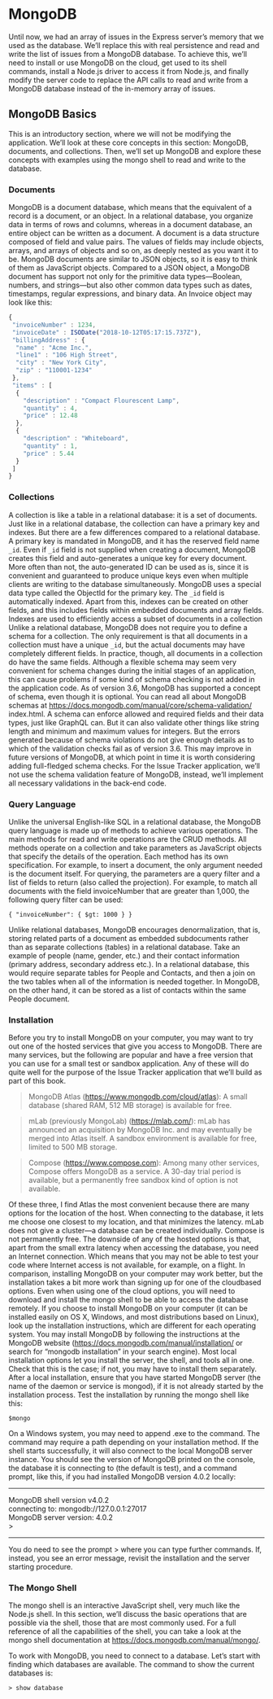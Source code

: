 # MongoDB

Until now, we had an array of issues in the Express server’s memory that we used as the database. We’ll replace this with real persistence and read and write the list of issues from a MongoDB database.
To achieve this, we’ll need to install or use MongoDB on the cloud, get used to its shell commands, install a Node.js driver to access it from Node.js, and finally modify the server code to replace the API calls to read and write from a MongoDB database instead of the in-memory array of issues.

## MongoDB Basics

This is an introductory section, where we will not be modifying the application. We’ll look at these core concepts in this section: MongoDB, documents, and collections. Then, we’ll set up MongoDB and explore these concepts with examples using the mongo shell to read and write to the database.

### Documents

MongoDB is a document database, which means that the equivalent of a record is a document, or an object. In a relational database, you organize data in terms of rows and columns, whereas in a document database, an entire object can be written as a document. A document is a data structure composed of field and value pairs. The values of fields may include objects, arrays, and arrays of objects and so on, as deeply nested as you want it to be. MongoDB documents are similar to JSON objects, so it is easy to think of them as JavaScript objects. Compared to a JSON object, a MongoDB document has support not only for the primitive data types—Boolean, numbers, and strings—but
also other common data types such as dates, timestamps, regular expressions, and binary data. An Invoice object may look like this:

```js
{
 "invoiceNumber" : 1234,
 "invoiceDate" : ISODate("2018-10-12T05:17:15.737Z"),
 "billingAddress" : {
  "name" : "Acme Inc.",
  "line1" : "106 High Street",
  "city" : "New York City",
  "zip" : "110001-1234"
 },
 "items" : [
  {
    "description" : "Compact Flourescent Lamp",
    "quantity" : 4,
    "price" : 12.48
  },
  {
    "description" : "Whiteboard",
    "quantity" : 1,
    "price" : 5.44
  }
 ]
}
```

### Collections

A collection is like a table in a relational database: it is a set of documents. Just like in a relational database, the collection can have a primary key and indexes. But there are a few differences compared to a relational database.
A primary key is mandated in MongoDB, and it has the reserved field name `_id`. Even if `_id` field is not supplied when creating a document, MongoDB creates this field and auto-generates a unique key for every document. More often than not, the auto-generated ID can be used as is, since it is convenient and guaranteed to produce unique keys even when multiple clients are writing to the database simultaneously. MongoDB uses a special data type called the ObjectId for the primary key.
The `_id` field is automatically indexed. Apart from this, indexes can be created on other fields, and this includes fields within embedded documents and array fields. Indexes are used to efficiently access a subset of documents in a collection
Unlike a relational database, MongoDB does not require you to define a schema for a collection. The only requirement is that all documents in a collection must have a unique `_id`, but the actual documents may have completely different fields. In practice, though, all documents in a collection do have the same fields. Although a flexible schema may seem very convenient for schema changes during the initial stages of an application, this can cause problems if some kind of schema checking is not added in the application code.
As of version 3.6, MongoDB has supported a concept of schema, even though it is optional. You can read all about MongoDB schemas at https://docs.mongodb.com/manual/core/schema-validation/ index.html. A schema can enforce allowed and required fields and their data types, just like GraphQL can.
But it can also validate other things like string length and minimum and maximum values for integers. But the errors generated because of schema violations do not give enough details as to which of the validation checks fail as of version 3.6. This may improve in future versions of MongoDB, at which point in time it is worth considering adding full-fledged schema checks. For the Issue Tracker application, we’ll not use the schema validation feature of MongoDB, instead, we’ll implement all necessary validations in the back-end code.

### Query Language

Unlike the universal English-like SQL in a relational database, the MongoDB query language is made up of methods to achieve various operations. The main methods for read and write operations are the CRUD methods. 
All methods operate on a collection and take parameters as JavaScript objects that specify the details of the operation. Each method has its own specification. For example, to insert a document, the only argument needed is the document itself. For querying, the parameters are a query filter and a list of fields to return
(also called the projection). For example, to match all documents with the field invoiceNumber that are greater than 1,000, the following query filter can be used:

` { "invoiceNumber": { $gt: 1000 } } `

Unlike relational databases, MongoDB encourages denormalization, that is, storing related parts of a document as embedded subdocuments rather than as separate collections (tables) in a relational database. Take an example of people (name, gender, etc.) and their contact information (primary address, secondary
address etc.). In a relational database, this would require separate tables for People and Contacts, and then a join on the two tables when all of the information is needed together. In MongoDB, on the other hand, it can be stored as a list of contacts within the same People document.

### Installation

Before you try to install MongoDB on your computer, you may want to try out one of the hosted services that give you access to MongoDB. There are many services, but the following are popular and have a free version that you can use for a small test or sandbox application. Any of these will do quite well for the purpose of the
Issue Tracker application that we’ll build as part of this book.

 > MongoDB Atlas (https://www.mongodb.com/cloud/atlas):  A small database (shared RAM, 512 MB storage) is available for free.
 
 > mLab (previously MongoLab) (https://mlab.com/): mLab has announced an acquisition by MongoDB Inc. and may eventually be merged into Atlas itself. A sandbox environment is available for free, limited to 500 MB storage.
 
 > Compose (https://www.compose.com): Among many other services, Compose offers MongoDB as a service. A 30-day trial period is available, but a permanently free
sandbox kind of option is not available.

Of these three, I find Atlas the most convenient because there are many options for the location of the host. When connecting to the database, it lets me choose one closest to my location, and that minimizes the latency. mLab does not give a cluster—a database can be created individually. Compose is not permanently
free.
The downside of any of the hosted options is that, apart from the small extra latency when accessing the database, you need an Internet connection. Which means that you may not be able to test your code where Internet access is not available, for example, on a flight. In comparison, installing MongoDB on your computer may work better, but the installation takes a bit more work than signing up for one of the cloudbased options. Even when using one of the cloud options, you will need to download and install the mongo shell to be able to access the database remotely.
If you choose to install MongoDB on your computer (it can be installed easily on OS X, Windows, and most distributions based on Linux), look up the installation instructions, which are different for each operating system. You may install MongoDB by following the instructions at the MongoDB website
(https://docs.mongodb.com/manual/installation/ or search for “mongodb installation” in your search engine). Most local installation options let you install the server, the shell, and tools all in one. Check that this is the case; if not, you may have to install them separately.
After a local installation, ensure that you have started MongoDB server (the name of the daemon or service is mongod), if it is not already started by the installation process. Test the installation by running the mongo shell like this:

`$mongo `

On a Windows system, you may need to append .exe to the command. The command may require a path depending on your installation method. If the shell starts successfully, it will also connect to the local MongoDB server instance. You should see the version of MongoDB printed on the console, the database it is
connecting to (the default is test), and a command prompt, like this, if you had installed MongoDB version 4.0.2 locally:
<hr>
MongoDB shell version v4.0.2<br />
connecting to: mongodb://127.0.0.1:27017<br />
MongoDB server version: 4.0.2<br />
>
<hr>
You do need to see the prompt > where you can type further commands. If, instead, you see an error message, revisit the installation and the server starting procedure.

### The Mongo Shell

The mongo shell is an interactive JavaScript shell, very much like the Node.js shell. In this section, we’ll discuss the basic operations that are possible via the shell, those that are most commonly used. For a full reference of all the capabilities of the shell, you can take a look at the mongo shell documentation at
https://docs.mongodb.com/manual/mongo/.

To work with MongoDB, you need to connect to a database. Let’s start with finding which databases are available. The command to show the current databases is:

` > show database `
